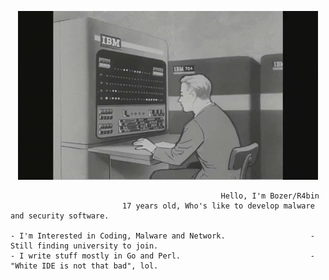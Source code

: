 <p align="center">
    <img src="1.gif" alt="----">
</p>

                                                   Hello, I'm Bozer/R4bin
                             17 years old, Who's like to develop malware and security software.

    - I'm Interested in Coding, Malware and Network.                   - Still finding university to join.
    - I write stuff mostly in Go and Perl.                             - "White IDE is not that bad", lol. 
